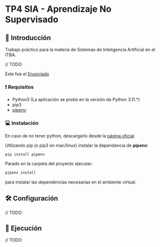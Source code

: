 # TP4 SIA - Aprendizaje No Supervisado

## 👋 Introducción

Trabajo práctico para la materia de Sistemas de Inteligencia Artificial en el ITBA.

// TODO

Este fue el [Enunciado](docs/Enunciado%20TP4.pdf)

### ❗ Requisitos

- Python3 (La aplicación se probó en la versión de Python 3.11.*)
- pip3
- [pipenv](https://pypi.org/project/pipenv)

### 💻 Instalación

En caso de no tener python, descargarlo desde la [página oficial](https://www.python.org/downloads/release/python-3119/)

Utilizando pip (o pip3 en mac/linux) instalar la dependencia de **pipenv**:

```sh
pip install pipenv
```

Parado en la carpeta del proyecto ejecutar:

```sh
pipenv install
```

para instalar las dependencias necesarias en el ambiente virtual.

## 🛠️ Configuración
// TODO

## 🏃 Ejecución

// TODO